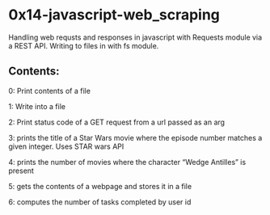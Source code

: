 # 0x14-javascript-web_scraping
Handling web requsts and responses in javascript with Requests module
via a REST API. Writing to files in with fs module.

## Contents:
0: Print contents of a file

1: Write into a file

2: Print status code of a GET request from a url passed as an arg

3: prints the title of a Star Wars movie where the episode number matches a given integer. Uses STAR wars API

4: prints the number of movies where the character “Wedge Antilles” is present

5: gets the contents of a webpage and stores it in a file

6: computes the number of tasks completed by user id

